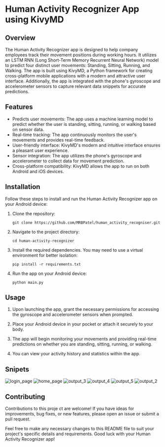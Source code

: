 # Human Activity Recognizer App using KivyMD

## Overview
The Human Activity Recognizer app is designed to help company employees track their movement positions during working hours. It utilizes an LSTM RNN (Long Short-Term Memory Recurrent Neural Network) model to predict four distinct user movements: Standing, Sitting, Running, and Walking. The app is built using KivyMD, a Python framework for creating cross-platform mobile applications with a modern and attractive user interface. Additionally, the app is integrated with the phone's gyroscope and accelerometer sensors to capture relevant data snippets for accurate predictions.

## Features
- Predicts user movements: The app uses a machine learning model to predict whether the user is standing, sitting, running, or walking based on sensor data.
- Real-time tracking: The app continuously monitors the user's movements and provides real-time feedback.
- User-friendly interface: KivyMD's modern and intuitive interface ensures a pleasant user experience.
- Sensor integration: The app utilizes the phone's gyroscope and accelerometer to collect data for movement prediction.
- Cross-platform compatibility: KivyMD allows the app to run on both Android and iOS devices.

## Installation
Follow these steps to install and run the Human Activity Recognizer app on your Android device:

1. Clone the repository:
   ```
   git clone https://github.com/MRBPatel/human_activity_recogniser.git
   ```

2. Navigate to the project directory:
   ```
   cd human-activity-recognizer
   ```

3. Install the required dependencies. You may need to use a virtual environment for better isolation:
   ```
   pip install -r requirements.txt
   ```

4. Run the app on your Android device:
   ```
   python main.py
   ```

## Usage
1. Upon launching the app, grant the necessary permissions for accessing the gyroscope and accelerometer sensors when prompted.

2. Place your Android device in your pocket or attach it securely to your body.

3. The app will begin monitoring your movements and providing real-time predictions on whether you are standing, sitting, running, or walking.

4. You can view your activity history and statistics within the app.

## Snipets
![login_page](https://github.com/MRBPatel/human_activity_recogniser/assets/69763309/c27f2aee-1beb-451d-8b76-f812238afa0b)
![home_page](https://github.com/MRBPatel/human_activity_recogniser/assets/69763309/2a30adda-7c58-4d8f-a8a5-3389c246d238)
![output_3](https://github.com/MRBPatel/human_activity_recogniser/assets/69763309/11e99bb3-b8e0-4083-b49b-8f124bad1862)
![output_4](https://github.com/MRBPatel/human_activity_recogniser/assets/69763309/e1a1efa5-3c08-462c-b24d-7af9bbf146a9)
![output_5](https://github.com/MRBPatel/human_activity_recogniser/assets/69763309/e1fb1f18-7a61-488d-8115-9598098081dd)
![output_2](https://github.com/MRBPatel/human_activity_recogniser/assets/69763309/bb5f824c-fbc7-43ac-9cd7-7454bb617344)



## Contributing
Contributions to this proje
ct are welcome! If you have ideas for improvements, bug fixes, or new features, please open an issue or submit a pull request.


Feel free to make any necessary changes to this README file to suit your project's specific details and requirements. Good luck with your Human Activity Recognizer app!
